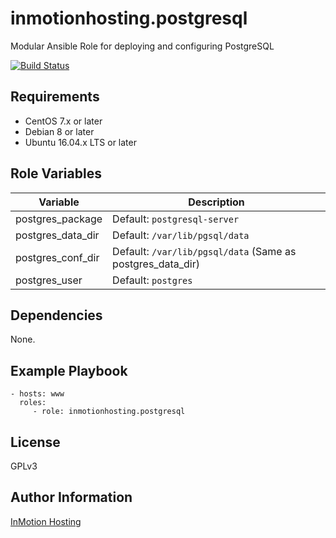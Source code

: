 inmotionhosting.postgresql
=======

Modular Ansible Role for deploying and configuring PostgreSQL

[![Build Status](https://travis-ci.org/inmotionhosting/ansible-role-postgresql.png?branch=master)](https://travis-ci.org/inmotionhosting/ansible-role-postgresql)


Requirements
------------

* CentOS 7.x or later
* Debian 8 or later
* Ubuntu 16.04.x LTS or later

Role Variables
--------------

| Variable | Description |
| -------- | ----------- |
| postgres_package | Default: `postgresql-server`
| postgres_data_dir | Default: `/var/lib/pgsql/data`
| postgres_conf_dir | Default: `/var/lib/pgsql/data` (Same as postgres_data_dir)
| postgres_user | Default: `postgres`

Dependencies
------------

None.

Example Playbook
----------------

    - hosts: www
      roles:
         - role: inmotionhosting.postgresql

License
-------

GPLv3

Author Information
------------------

[InMotion Hosting](https://inmotionhosting.com)
